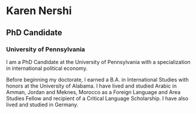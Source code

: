 # Karen Nershi
## PhD Candidate
### University of Pennsylvania

I am a PhD Candidate at the University of Pennsylvania with a specialization in international political economy. 

Before beginning my doctorate, I earned a B.A. in International Studies with honors at the University of Alabama. I have lived and studied Arabic in Amman, Jordan and Meknes, Morocco as a Foreign Language and Area Studies Fellow and recipient of a Critical Language Scholarship. I have also lived and studied in Germany.
